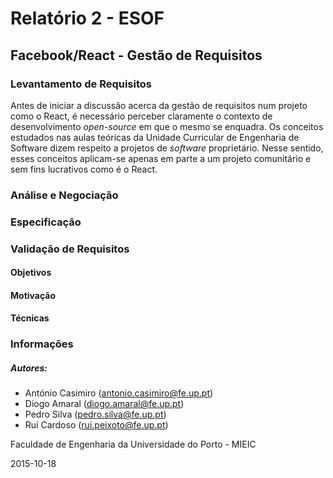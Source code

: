 # Relatório 2 - ESOF
## Facebook/React - Gestão de Requisitos

### Levantamento de Requisitos

Antes de iniciar a discussão acerca da gestão de requisitos num projeto como o React, é necessário perceber claramente o contexto de desenvolvimento *open-source* em que o mesmo se enquadra. Os conceitos estudados nas aulas teóricas da Unidade Curricular de Engenharia de Software dizem respeito a projetos de *software* proprietário. Nesse sentido, esses conceitos aplicam-se apenas em parte a um projeto comunitário e sem fins lucrativos como é o React.

### Análise e Negociação

### Especificação

### Validação de Requisitos

#### Objetivos

#### Motivação

#### Técnicas

### <a name="info"></a>Informações

##### Autores:

* António Casimiro (antonio.casimiro@fe.up.pt)
* Diogo Amaral (diogo.amaral@fe.up.pt)
* Pedro Silva (pedro.silva@fe.up.pt)
* Rui Cardoso (rui.peixoto@fe.up.pt)

Faculdade de Engenharia da Universidade do Porto - MIEIC

2015-10-18